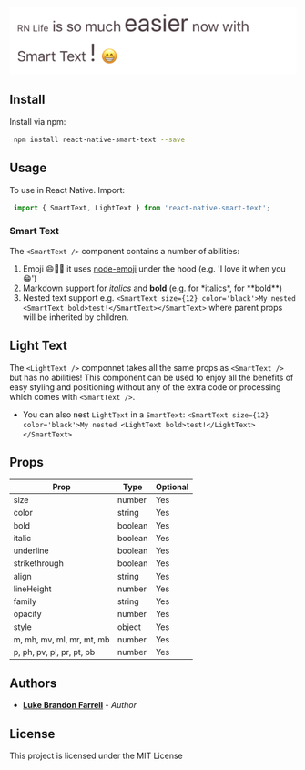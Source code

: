 <img src="https://raw.githubusercontent.com/LukeBrandonFarrell/open-source-images/master/react-native-smart-text/react-native-smart-text-example.png">

## Install

Install via npm:
```sh
 npm install react-native-smart-text --save
```

## Usage

To use in React Native. Import:
```js
 import { SmartText, LightText } from 'react-native-smart-text';
```

### Smart Text

The `<SmartText />` component contains a number of abilities:

1. Emoji 😄🥶🤯 it uses [node-emoji](https://www.npmjs.com/package/node-emoji) under the hood (e.g. 'I love it when you :grin:')
2. Markdown support for *italics* and **bold** (e.g. for \*italics\*, for \*\*bold\*\*)
3. Nested text support e.g. `<SmartText size={12} color='black'>My nested <SmartText bold>test!</SmartText></SmartText>`  where parent props will be inherited by children.

## Light Text

The `<LightText />` componnet takes all the same props as `<SmartText />` but has no abilities! This component can be used
to enjoy all the benefits of easy styling and positioning without any of the extra code or processing which comes with `<SmartText />`.

- You can also nest `LightText` in a `SmartText`: `<SmartText size={12} color='black'>My nested <LightText bold>test!</LightText></SmartText>`

## Props

| Prop                | Type          | Optional  |                                                               
| ------------------- | ------------- | --------- |
| size               | number         | Yes       |                      
| color               | string         | Yes       |                      
| bold               | boolean         | Yes       |                      
| italic               | boolean         | Yes       |                      
| underline               | boolean         | Yes       |                      
| strikethrough               | boolean         | Yes       |                      
| align               | string         | Yes       |                      
| lineHeight               | number         | Yes       |                      
| family               | string         | Yes       |                      
| opacity               | number         | Yes       |                      
| style               | object         | Yes       |                      
| m, mh, mv, ml, mr, mt, mb               | number         | Yes       |       
| p, ph, pv, pl, pr, pt, pb               | number         | Yes       | 

## Authors

* [**Luke Brandon Farrell**](https://lukebrandonfarrell.com/) - *Author*

## License

This project is licensed under the MIT License
